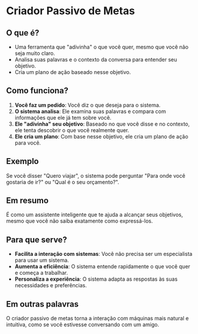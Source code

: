 # Criador Passivo de Metas

## O que é?

- Uma ferramenta que "adivinha" o que você quer, mesmo que você não seja muito claro.
- Analisa suas palavras e o contexto da conversa para entender seu objetivo.
- Cria um plano de ação baseado nesse objetivo.

## Como funciona?

1. **Você faz um pedido**: Você diz o que deseja para o sistema.
2. **O sistema analisa**: Ele examina suas palavras e compara com informações que ele já tem sobre você.
3. **Ele "adivinha" seu objetivo**: Baseado no que você disse e no contexto, ele tenta descobrir o que você realmente quer.
4. **Ele cria um plano**: Com base nesse objetivo, ele cria um plano de ação para você.

## Exemplo

Se você disser "Quero viajar", o sistema pode perguntar "Para onde você gostaria de ir?" ou "Qual é o seu orçamento?".

## Em resumo

É como um assistente inteligente que te ajuda a alcançar seus objetivos, mesmo que você não saiba exatamente como expressá-los.

## Para que serve?

- **Facilita a interação com sistemas**: Você não precisa ser um especialista para usar um sistema.
- **Aumenta a eficiência**: O sistema entende rapidamente o que você quer e começa a trabalhar.
- **Personaliza a experiência**: O sistema adapta as respostas às suas necessidades e preferências.

## Em outras palavras

O criador passivo de metas torna a interação com máquinas mais natural e intuitiva, como se você estivesse conversando com um amigo.

